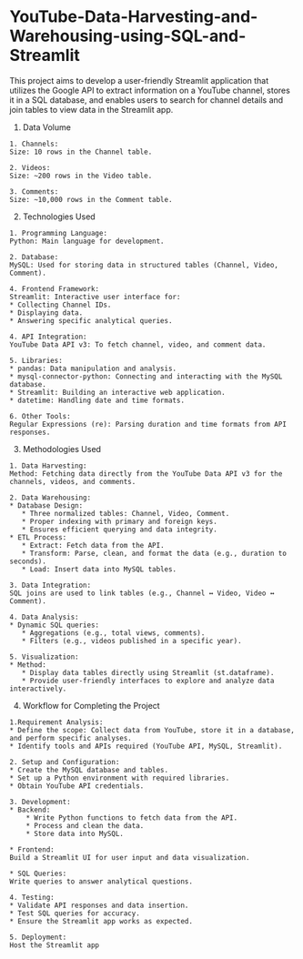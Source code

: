 # YouTube-Data-Harvesting-and-Warehousing-using-SQL-and-Streamlit
This project aims to develop a user-friendly Streamlit application that utilizes the Google API to extract information on a YouTube channel, stores it in a SQL database, and enables users to search for channel details and join tables to view data in the Streamlit app.

1. Data Volume
```
1. Channels:
Size: 10 rows in the Channel table.

2. Videos:
Size: ~200 rows in the Video table.

3. Comments:
Size: ~10,000 rows in the Comment table.
```
2. Technologies Used
```
1. Programming Language:
Python: Main language for development.

2. Database:
MySQL: Used for storing data in structured tables (Channel, Video, Comment).

4. Frontend Framework:
Streamlit: Interactive user interface for:
* Collecting Channel IDs.
* Displaying data.
* Answering specific analytical queries.

4. API Integration:
YouTube Data API v3: To fetch channel, video, and comment data.

5. Libraries:
* pandas: Data manipulation and analysis.
* mysql-connector-python: Connecting and interacting with the MySQL database.
* Streamlit: Building an interactive web application.
* datetime: Handling date and time formats.

6. Other Tools:
Regular Expressions (re): Parsing duration and time formats from API responses.
```

3. Methodologies Used
```
1. Data Harvesting:
Method: Fetching data directly from the YouTube Data API v3 for the channels, videos, and comments.

2. Data Warehousing:
* Database Design:
   * Three normalized tables: Channel, Video, Comment.
   * Proper indexing with primary and foreign keys.
   * Ensures efficient querying and data integrity.
* ETL Process:
   * Extract: Fetch data from the API.
   * Transform: Parse, clean, and format the data (e.g., duration to seconds).
   * Load: Insert data into MySQL tables.
     
3. Data Integration:
SQL joins are used to link tables (e.g., Channel ↔ Video, Video ↔ Comment).

4. Data Analysis:
* Dynamic SQL queries:
   * Aggregations (e.g., total views, comments).
   * Filters (e.g., videos published in a specific year).

5. Visualization:
* Method:
   * Display data tables directly using Streamlit (st.dataframe).
   * Provide user-friendly interfaces to explore and analyze data interactively.
```
4. Workflow for Completing the Project
```
1.Requirement Analysis:
* Define the scope: Collect data from YouTube, store it in a database, and perform specific analyses.
* Identify tools and APIs required (YouTube API, MySQL, Streamlit).

2. Setup and Configuration:
* Create the MySQL database and tables.
* Set up a Python environment with required libraries.
* Obtain YouTube API credentials.

3. Development:
* Backend:
    * Write Python functions to fetch data from the API.
    * Process and clean the data.
    * Store data into MySQL.
      
* Frontend:
Build a Streamlit UI for user input and data visualization.

* SQL Queries:
Write queries to answer analytical questions.

4. Testing:
* Validate API responses and data insertion.
* Test SQL queries for accuracy.
* Ensure the Streamlit app works as expected.
  
5. Deployment:
Host the Streamlit app
```

